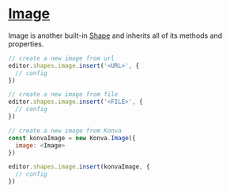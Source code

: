 # [Image](/api/classes/Image.html)
        
Image is another built-in [Shape](/api/classes/ShapeModel.html) and inherits all of its methods and properties.

```js
// create a new image from url
editor.shapes.image.insert('<URL>', {
  // config
})

// create a new image from file
editor.shapes.image.insert('<FILE>', {
  // config
})

// create a new image from Konva
const konvaImage = new Konva.Image({
  image: <Image>
})

editor.shapes.image.insert(konvaImage, {
  // config
})
```